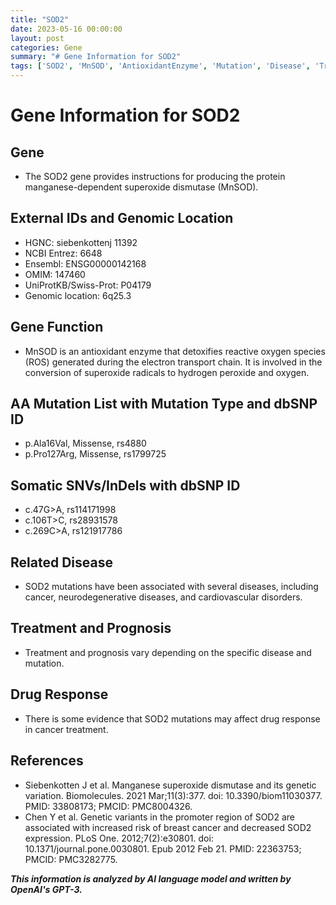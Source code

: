 ```yaml
---
title: "SOD2"
date: 2023-05-16 00:00:00
layout: post
categories: Gene
summary: "# Gene Information for SOD2"
tags: ['SOD2', 'MnSOD', 'AntioxidantEnzyme', 'Mutation', 'Disease', 'Treatment', 'DrugResponse', 'GeneticVariation']
---
```


# Gene Information for SOD2

## Gene
- The SOD2 gene provides instructions for producing the protein manganese-dependent superoxide dismutase (MnSOD).

## External IDs and Genomic Location
- HGNC: siebenkottenj 11392
- NCBI Entrez: 6648
- Ensembl: ENSG00000142168
- OMIM: 147460
- UniProtKB/Swiss-Prot: P04179
- Genomic location: 6q25.3

## Gene Function
- MnSOD is an antioxidant enzyme that detoxifies reactive oxygen species (ROS) generated during the electron transport chain. It is involved in the conversion of superoxide radicals to hydrogen peroxide and oxygen.

## AA Mutation List with Mutation Type and dbSNP ID
- p.Ala16Val, Missense, rs4880
- p.Pro127Arg, Missense, rs1799725

## Somatic SNVs/InDels with dbSNP ID
- c.47G>A, rs114171998
- c.106T>C, rs28931578
- c.269C>A, rs121917786

## Related Disease
- SOD2 mutations have been associated with several diseases, including cancer, neurodegenerative diseases, and cardiovascular disorders.

## Treatment and Prognosis
- Treatment and prognosis vary depending on the specific disease and mutation.

## Drug Response
- There is some evidence that SOD2 mutations may affect drug response in cancer treatment.

## References
- Siebenkotten J et al. Manganese superoxide dismutase and its genetic variation. Biomolecules. 2021 Mar;11(3):377. doi: 10.3390/biom11030377. PMID: 33808173; PMCID: PMC8004326.
- Chen Y et al. Genetic variants in the promoter region of SOD2 are associated with increased risk of breast cancer and decreased SOD2 expression. PLoS One. 2012;7(2):e30801. doi: 10.1371/journal.pone.0030801. Epub 2012 Feb 21. PMID: 22363753; PMCID: PMC3282775.

**_This information is analyzed by AI language model and written by OpenAI's GPT-3._**